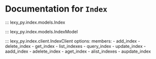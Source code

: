 # Documentation for `Index`

::: lexy_py.index.models.Index

::: lexy_py.index.models.IndexModel

::: lexy_py.index.client.IndexClient
    options:
        members:
            - add_index
            - delete_index
            - get_index
            - list_indexes
            - query_index
            - update_index
            - aadd_index
            - adelete_index
            - aget_index
            - alist_indexes
            - aupdate_index




